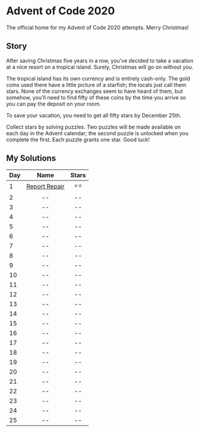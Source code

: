 # Advent of Code 2020

The official home for my Advent of Code 2020 attempts.
Merry Christmas!

## Story
After saving Christmas five years in a row, you've decided to take a vacation at a nice resort on a tropical island. Surely, Christmas will go on without you.

The tropical island has its own currency and is entirely cash-only. The gold coins used there have a little picture of a starfish; the locals just call them stars. None of the currency exchanges seem to have heard of them, but somehow, you'll need to find fifty of these coins by the time you arrive so you can pay the deposit on your room.

To save your vacation, you need to get all fifty stars by December 25th.

Collect stars by solving puzzles. Two puzzles will be made available on each day in the Advent calendar; the second puzzle is unlocked when you complete the first. Each puzzle grants one star. Good luck!


## My Solutions
| Day | Name | Stars | 
|---|:---:|:---:|
| 1 | [Report Repair](https://github.com/prescarlton/advent-of-code-2020/tree/main/day-1) | ⭐️⭐️ |
| 2 | -- | -- |
| 3 | -- | -- |
| 4 | -- | -- |
| 5 | -- | -- |
| 6 | -- | -- |
| 7 | -- | -- |
| 8 | -- | -- |
| 9 | -- | -- |
| 10 | -- | -- |
| 11 | -- | -- |
| 12 | -- | -- |
| 13 | -- | -- |
| 14 | -- | -- |
| 15 | -- | -- |
| 16 | -- | -- |
| 17 | -- | -- |
| 18 | -- | -- |
| 19 | -- | -- |
| 20 | -- | -- |
| 21 | -- | -- |
| 22 | -- | -- |
| 23 | -- | -- |
| 24 | -- | -- |
| 25 | -- | -- |
